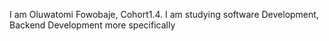 I am Oluwatomi Fowobaje, Cohort1.4. I am studying software Development, Backend Development more specifically
